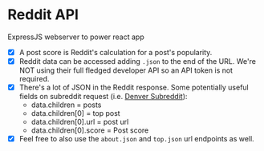 # Reddit API
ExpressJS webserver to power react app

- [x] A post score is Reddit's calculation for a post's popularity.
- [x] Reddit data can be accessed adding `.json` to the end of the URL. We're NOT using their full fledged developer API so an API token is not required.
- [x] There's a lot of JSON in the Reddit response. Some potentially useful fields on subreddit request (i.e. [Denver Subreddit](https://www.reddit.com/r/denver.json)):
	- data.children = posts
	- data.children[0] = top post
	- data.children[0].url = post url
	- data.children[0].score = Post score
- [x] Feel free to also use the `about.json` and `top.json` url endpoints as well.